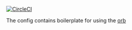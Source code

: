 [![CircleCI](https://circleci.com/gh/choilmto/orbtoberfest-example.svg?style=shield)](https://app.circleci.com/pipelines/github/choilmto/orbtoberfest-example)

The config contains boilerplate for using the [orb](https://circleci.com/developer/orbs/orb/choilmto/orb)